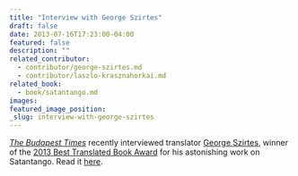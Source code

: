 ```yaml
---
title: "Interview with George Szirtes"
draft: false
date: 2013-07-16T17:23:00-04:00
featured: false
description: ""
related_contributor:
  - contributor/george-szirtes.md
  - contributor/laszlo-krasznahorkai.md
related_book:
  - book/satantango.md
images:
featured_image_position: 
_slug: interview-with-george-szirtes
---
```


_[The Budapest Times](http://www.budapesttimes.hu/2013/07/16/giving-voice-to-foreign-literature/)_ recently interviewed translator [George Szirtes](http://ndbooks.com/author/george-szirtes), winner of the [2013 Best Translated Book Award](http://www.rochester.edu/College/translation/threepercent/index.php?id=6982) for his astonishing work on Satantango. Read it [here](http://www.budapesttimes.hu/2013/07/16/giving-voice-to-foreign-literature/). 

